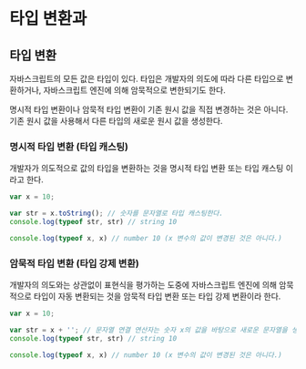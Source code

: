 # 타입 변환과

## 타입 변환

자바스크립트의 모든 값은 타입이 있다. 타입은 개발자의 의도에 따라 다른 타입으로 변환하거나, 자바스크립트 엔진에 의해 암묵적으로 변한되기도 한다.

명시적 타입 변환이나 암묵적 타입 변환이 기존 원시 값을 직접 변경하는 것은 아니다. 기존 원시 값을 사용해서 다른 타입의 새로운 원시 값을 생성한다.

### 명시적 타입 변환 (타입 캐스팅)

개발자가 의도적으로 값의 타입을 변환하는 것을 명시적 타입 변환 또는 타입 캐스팅 이라고 한다.

```javascript
var x = 10;

var str = x.toString(); // 숫자를 문자열로 타입 캐스팅한다.
console.log(typeof str, str) // string 10

console.log(typeof x, x) // number 10 (x 변수의 값이 변경된 것은 아니다.)
```

### 암묵적 타입 변환 (타입 강제 변환)

개발자의 의도와는 상관없이 표현식을 평가하는 도중에 자바스크립트 엔진에 의해 암묵적으로 타입이 자동 변환되는 것을 암묵적 타입 변환 또는 타입 강제 변환이라 한다.

```javascript
var x = 10;

var str = x + ''; // 문자열 연결 연산자는 숫자 x의 값을 바탕으로 새로운 문자열을 생성한다. 이 코드에서 암묵적으로 생성된 '10'은 x 변수에 재할당 되지 않는다.
console.log(typeof str, str) // string 10

console.log(typeof x, x) // number 10 (x 변수의 값이 변경된 것은 아니다.)
```
